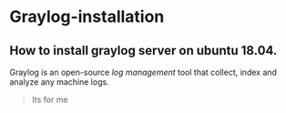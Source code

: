 # Graylog-installation
## How to install graylog server on ubuntu 18.04.
Graylog is an open-source _log management_ tool that collect, index and analyze any machine logs.
> Its for me
